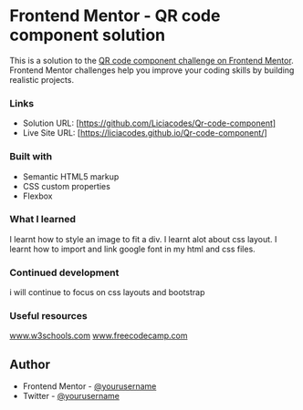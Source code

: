 # Frontend Mentor - QR code component solution

This is a solution to the [QR code component challenge on Frontend Mentor](https://www.frontendmentor.io/challenges/qr-code-component-iux_sIO_H). Frontend Mentor challenges help you improve your coding skills by building realistic projects. 

### Links

- Solution URL: [https://github.com/Liciacodes/Qr-code-component]
- Live Site URL: [https://liciacodes.github.io/Qr-code-component/]


### Built with

- Semantic HTML5 markup
- CSS custom properties
- Flexbox

### What I learned
I learnt how to style an image to fit a div.
I learnt alot about css layout.
I learnt how to import and link google font in my html and css files.

### Continued development
i will continue to focus on css layouts and bootstrap

### Useful resources
www.w3schools.com 
www.freecodecamp.com

## Author
- Frontend Mentor - [@yourusername](https://www.frontendmentor.io/profile/Liciacodes)
- Twitter - [@yourusername](https://www.twitter.com/mhizfelz)

